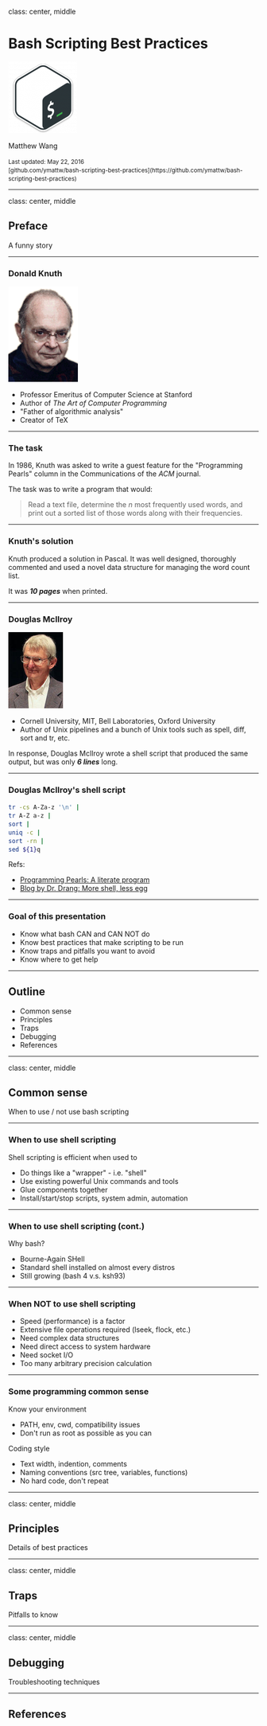 class: center, middle

# Bash Scripting Best Practices

<img src="img/bash.png" />

Matthew Wang

<small>
Last updated: May 22, 2016<br>
[github.com/ymattw/bash-scripting-best-practices](https://github.com/ymattw/bash-scripting-best-practices)
</small>

---

class: center, middle

## Preface

A funny story

---

### Donald Knuth

<img class="right" src="img/knuth.gif" />

- Professor Emeritus of Computer Science at Stanford
- Author of _The Art of Computer Programming_
- "Father of algorithmic analysis"
- Creator of TeX

---

### The task

In 1986, Knuth was asked to write a guest feature for the "Programming Pearls"
column in the Communications of the _ACM_ journal.

The task was to write a program that would:

> Read a text file, determine the _n_ most frequently used words, and print out
> a sorted list of those words along with their frequencies.

---

### Knuth's solution

Knuth produced a solution in Pascal.  It was well designed, thoroughly
commented and used a novel data structure for managing the word count list.

It was _**10 pages**_ when printed.

---

### Douglas McIlroy

<img class="right" src="img/McIlroy.jpg" />

- Cornell University, MIT, Bell Laboratories, Oxford University
- Author of Unix pipelines and a bunch of Unix tools such as spell, diff, sort
  and tr, etc.

In response, Douglas McIlroy wrote a shell script that produced the same
output, but was only _**6 lines**_ long.

---

### Douglas McIlroy's shell script

```bash
tr -cs A-Za-z '\n' |
tr A-Z a-z |
sort |
uniq -c |
sort -rn |
sed ${1}q
```

Refs:

- [Programming Pearls: A literate program](http://cecs.wright.edu/~pmateti/Courses/4180/Lectures/Examples/Knuth-CWP/cwp-knuth-cacm-1986.pdf)
- [Blog by Dr. Drang: More shell, less egg](http://www.leancrew.com/all-this/2011/12/more-shell-less-egg/)

---

### Goal of this presentation

- Know what bash CAN and CAN NOT do
- Know best practices that make scripting to be run
- Know traps and pitfalls you want to avoid
- Know where to get help

---

## Outline

- Common sense
- Principles
- Traps
- Debugging
- References

---

class: center, middle

## Common sense

When to use / not use bash scripting

---

### When to use shell scripting

Shell scripting is efficient when used to

- Do things like a "wrapper" - i.e. "shell"
- Use existing powerful Unix commands and tools
- Glue components together
- Install/start/stop scripts, system admin, automation

---

### When to use shell scripting (cont.)

Why bash?

- Bourne-Again SHell
- Standard shell installed on almost every distros
- Still growing (bash 4 v.s. ksh93)

---

### When NOT to use shell scripting

- Speed (performance) is a factor
- Extensive file operations required (lseek, flock, etc.)
- Need complex data structures
- Need direct access to system hardware
- Need socket I/O
- Too many arbitrary precision calculation

---

### Some programming common sense

Know your environment

- PATH, env, cwd, compatibility issues
- Don't run as root as possible as you can

Coding style

- Text width, indention, comments
- Naming conventions (src tree, variables, functions)
- No hard code, don't repeat

---

class: center, middle

## Principles

Details of best practices

---

class: center, middle

## Traps

Pitfalls to know

---

class: center, middle

## Debugging

Troubleshooting techniques

---

## References

